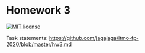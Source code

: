 # Homework 3

[![MIT license](https://img.shields.io/badge/license-MIT-blue.svg)](https://github.com/IlyaBizyaev/fp-homework/blob/master/LICENSE)

Task statements: https://github.com/jagajaga/itmo-fp-2020/blob/master/hw3.md

